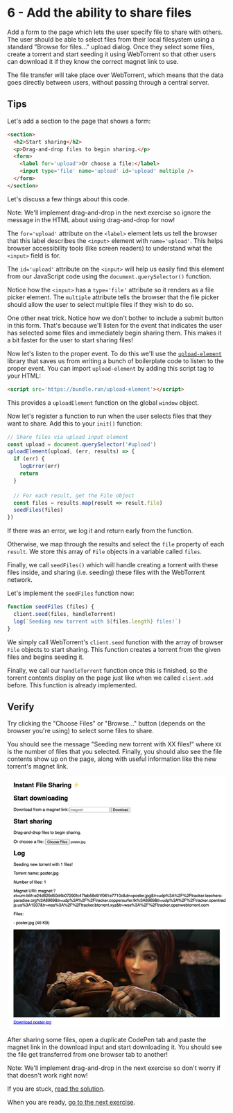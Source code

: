 # 6 - Add the ability to share files

Add a form to the page which lets the user specify file to share with others. The user should be able to select files from their local filesystem using a standard "Browse for files..." upload dialog. Once they select some files, create a torrent and start seeding it using WebTorrent so that other users can download it if they know the correct magnet link to use.

The file transfer will take place over WebTorrent, which means that the data goes directly between users, without passing through a central server.

## Tips

Let's add a section to the page that shows a form:

```html
<section>
  <h2>Start sharing</h2>
  <p>Drag-and-drop files to begin sharing.</p>
  <form>
    <label for='upload'>Or choose a file:</label>
    <input type='file' name='upload' id='upload' multiple />
  </form>
</section>
```

Let's discuss a few things about this code.

Note: We'll implement drag-and-drop in the next exercise so ignore the message in the HTML about using drag-and-drop for now!

The `for='upload'` attribute on the `<label>` element lets us tell the browser that this label describes the `<input>` element with `name='upload'`. This helps browser accessibility tools (like screen readers) to understand what the `<input>` field is for.

The `id='upload'` attribute on the `<input>` will help us easily find this element from our JavaScript code using the `document.querySelector()` function.

Notice how the `<input>` has a `type='file'` attribute so it renders as a file picker element. The `multiple` attribute tells the browser that the file picker should allow the user to select multiple files if they wish to do so.

One other neat trick. Notice how we don't bother to include a submit button in this form. That's because we'll listen for the event that indicates the user has selected some files and immediately begin sharing them. This makes it a bit faster for the user to start sharing files!

Now let's listen to the proper event. To do this we'll use the [`upload-element`](https://github.com/substack/upload-element) library that saves us from writing a bunch of boilerplate code to listen to the proper event. You can import `upload-element` by adding this script tag to your HTML:

```html
<script src='https://bundle.run/upload-element'></script>
```

This provides a `uploadElement` function on the global `window` object.

Now let's register a function to run when the user selects files that they want to share. Add this to your `init()` function:

```js
// Share files via upload input element
const upload = document.querySelector('#upload')
uploadElement(upload, (err, results) => {
  if (err) {
    logError(err)
    return
  }

  // For each result, get the File object
  const files = results.map(result => result.file)
  seedFiles(files)
})
```

If there was an error, we log it and return early from the function.

Otherwise, we map through the results and select the `file` property of each `result`. We store this array of `File` objects in a variable called `files`.

Finally, we call `seedFiles()` which will handle creating a torrent with these files inside, and sharing (i.e. seeding) these files with the WebTorrent network.

Let's implement the `seedFiles` function now:

```js
function seedFiles (files) {
  client.seed(files, handleTorrent)
  log(`Seeding new torrent with ${files.length} files!`)
}
```

We simply call WebTorrent's `client.seed` function with the array of browser `File` objects to start sharing. This function creates a torrent from the given files and begins seeding it.

Finally, we call our `handleTorrent` function once this is finished, so the torrent contents display on the page just like when we called `client.add` before. This function is already implemented.

## Verify

Try clicking the "Choose Files" or "Browse..." button (depends on the browser you're using) to select some files to share.

You should see the message "Seeding new torrent with XX files!" where `XX` is the number of files that you selected. Finally, you should also see the file contents show up on the page, along with useful information like the new torrent's magnet link.

![](06.png)

After sharing some files, open a duplicate CodePen tab and paste the magnet link in the download input and start downloading it. You should see the file get transferred from one browser tab to another!

Note: We'll implement drag-and-drop in the next exercise so don't worry if that doesn't work right now!

If you are stuck, [read the solution](https://codepen.io/ferossity/pen/xxwvVwL).

When you are ready, [go to the next exercise](07.md).
